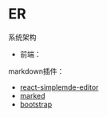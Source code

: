 # ER

系统架构


- 前端：

markdown插件：
- [react-simplemde-editor](https://github.com/RIP21/react-simplemde-editor/blob/master/README.md#install)
- [marked](https://marked.js.org/)
- [bootstrap](https://www.npmjs.com/package/bootstrap)

